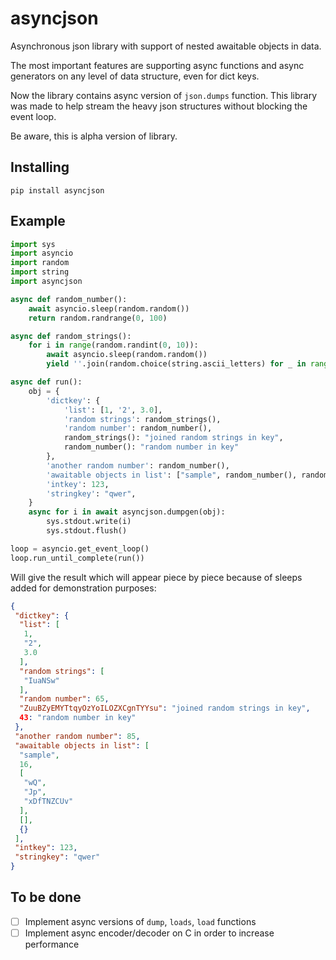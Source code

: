 # asyncjson

Asynchronous json library with support of nested awaitable objects in data.

The most important features are supporting async functions and async generators on any level of
data structure, even for dict keys.

Now the library contains async version of `json.dumps` function. This library was made to help
stream the heavy json structures without blocking the event loop.

Be aware, this is alpha version of library.

## Installing

`pip install asyncjson`

## Example

```python
import sys
import asyncio
import random
import string
import asyncjson

async def random_number():
    await asyncio.sleep(random.random())
    return random.randrange(0, 100)

async def random_strings():
    for i in range(random.randint(0, 10)):
        await asyncio.sleep(random.random())
        yield ''.join(random.choice(string.ascii_letters) for _ in range(random.randint(1, 10)))

async def run():
    obj = {
        'dictkey': {
            'list': [1, '2', 3.0],
            'random strings': random_strings(),
            'random number': random_number(),
            random_strings(): "joined random strings in key",
            random_number(): "random number in key"
        },
        'another random number': random_number(),
        'awaitable objects in list': ["sample", random_number(), random_strings(), [], {}],
        'intkey': 123,
        'stringkey': "qwer",
    }
    async for i in await asyncjson.dumpgen(obj):
        sys.stdout.write(i)
        sys.stdout.flush()

loop = asyncio.get_event_loop()
loop.run_until_complete(run())
```

Will give the result which will appear piece by piece because of sleeps added for
demonstration purposes:

```json
{
 "dictkey": {
  "list": [
   1, 
   "2", 
   3.0
  ], 
  "random strings": [
   "IuaNSw"
  ], 
  "random number": 65, 
  "ZuuBZyEMYTtqyOzYoILOZXCgnTYYsu": "joined random strings in key", 
  43: "random number in key"
 }, 
 "another random number": 85, 
 "awaitable objects in list": [
  "sample", 
  16, 
  [
   "wQ", 
   "Jp", 
   "xDfTNZCUv"
  ], 
  [], 
  {}
 ], 
 "intkey": 123, 
 "stringkey": "qwer"
}
```

## To be done

- [ ] Implement async versions of `dump`, `loads`, `load` functions
- [ ] Implement async encoder/decoder on C in order to increase performance
